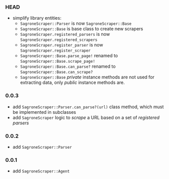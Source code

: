 ### HEAD

- simplify library entities:
  - `SagroneScraper::Parser` is now `SagroneScraper::Base`
  - `SagroneScraper::Base` is base class to create new scrapers
  - `SagroneScraper.registered_parsers` is now `SagroneScraper.registered_scrapers`
  - `SagroneScraper.register_parser` is now `SagroneScraper.register_scraper`
  - `SagroneScraper::Base.parse_page!` renamed to `SagroneScraper::Base.scrape_page!`
  - `SagroneScraper::Base.can_parse?` renamed to `SagroneScraper::Base.can_scrape?`
  - `SagroneScraper::Base` _private_ instance methods are not used for extracting data, only _public_ instance methods are.

### 0.0.3

- add `SagroneScraper::Parser.can_parse?(url)` class method, which must be  implemented in subclasses
- add `SagroneScraper` logic to _scrape_ a URL based on a set of _registered parsers_

### 0.0.2

- add `SagroneScraper::Parser`

### 0.0.1

- add `SagroneScraper::Agent`
